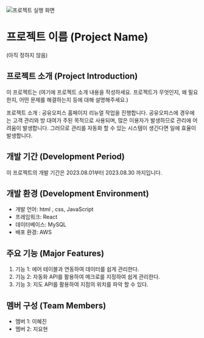 ![프로젝트 실행 화면](https://mml.pstatic.net/www/mobile/edit/20230807_1095/upload_1691375959721qihCs.gif)

# 프로젝트 이름 (Project Name)
(아직 정하지 않음)

## 프로젝트 소개 (Project Introduction)

이 프로젝트는 (여기에 프로젝트 소개 내용을 작성하세요. 프로젝트가 무엇인지, 왜 필요한지, 어떤 문제를 해결하는지 등에 대해 설명해주세요.)

프로젝트 소개 : 공유오피스 홈페이지 리뉴얼 작업을 진행합니다. 공유오피스에 경우에는 고객 관리와 방 대여가 주된 목적으로 사용되며, 많은 이용자가 발생하므로 관리에 어려움이 발생합니다.
그러므로 관리를 자동화 할 수 있는 시스템이 생긴다면 일에 효율이 발생합니다. 


## 개발 기간 (Development Period)

이 프로젝트의 개발 기간은 2023.08.01부터 2023.08.30 까지입니다.

## 개발 환경 (Development Environment)

- 개발 언어: html , css, JavaScript
- 프레임워크: React
- 데이터베이스: MySQL
- 배포 환경: AWS

## 주요 기능 (Major Features)

1. 기능 1: 에어 테이블과 연동하여 데이터를 쉽게 관리한다.
2. 기능 2: 자동화 API를 활용하여 메크로를 지정하여 쉽게 관리한다.
3. 기능 3: 지도 API를 활용하여 지점의 위치를 파악 할 수 있다.

## 멤버 구성 (Team Members)

- 멤버 1: 이혜진
- 멤버 2: 지요현

